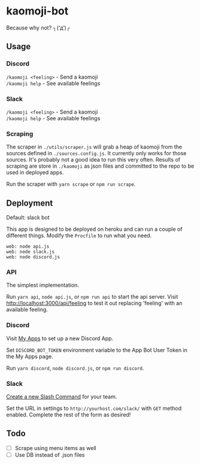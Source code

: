 # kaomoji-bot

Because why not? ┐(‘д’)┌

## Usage

### Discord

`/kaomoji <feeling>` - Send a kaomoji  
`/kaomoji help` - See available feelings

### Slack

`/kaomoji <feeling>` - Send a kaomoji  
`/kaomoji help` - See available feelings

### Scraping


The scraper in `./utils/scraper.js` will grab a heap of kaomoji from the sources defined in `./sources.config.js`. It currently only works for those sources. It's probably not a good idea to run this very often. Results of scraping are store in `./kaomoji` as json files and committed to the repo to be used in deployed apps.

Run the scraper with `yarn scrape` or `npm run scrape`.

## Deployment

Default: slack bot

This app is designed to be deployed on heroku and can run a couple of different things. Modify the `Procfile` to run what you need.

```
web: node api.js
web: node slack.js
web: node discord.js
```

### API

The simplest implementation.

Run `yarn api`, `node api.js`, or `npm run api` to start the api server. Visit <http://localhost:3000/api/feeling> to test it out replacing 'feeling' with an available feeling.

### Discord

Visit [My Apps](https://discordapp.com/developers/applications/me) to set up a new Discord App.

Set `DISCORD_BOT_TOKEN` environment variable to the App Bot User Token in the My Apps page.

Run `yarn discord`, `node discord.js`, or `npm run discord`.

### Slack

[Create a new Slash Command](https://slack.com/apps/A0F82E8CA-slash-commands) for your team.

Set the URL in settings to `http://yourhost.com/slack/` with `GET` method enabled. Complete the rest of the form as desired!

## Todo

- [ ] Scrape using menu items as well
- [ ] Use DB instead of .json files
